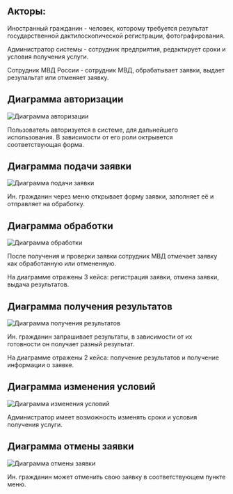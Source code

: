 Акторы:
-
Иностранный гражданин - человек, которому требуется результат государственной дактилоскопической регистрации, фотографирования.

Администратор системы - сотрудник предприятия, редактирует сроки и условия получения услуги.

Сотрудник МВД России - сотрудник МВД, обрабатывает заявки, выдает резулальтат или отменяет заявку.

Диаграмма авторизации
-
![Диаграмма авторизации](https://github.com/user-attachments/assets/84ca75ee-ca4f-43b4-a2ce-8b996471a1ec)



Пользователь авторизуется в системе, для дальнейшего использования. В зависимости от его роли октрывется соответствующая форма.


Диаграмма подачи заявки
-
![Диаграмма подачи заявки](https://github.com/user-attachments/assets/4c4854a8-eb81-4032-a3c9-9b15ac3acbee)



Ин. гражданин через меню открывает форму заявки, заполняет её и отправляет на обработку.


Диаграмма обработки
-
![Диаграмма обработки](https://github.com/user-attachments/assets/3768d482-0907-4bae-b27d-aca8787f44e1)



После получения и проверки заявки сотрудник МВД отмечает заявку как обработанную или отмененную.

На диаграмме отражены 3 кейса: регистрация заявки, отмена заявки, выдача результатов.



Диаграмма получения результатов
-
![Диаграмма получения результатов](https://github.com/user-attachments/assets/286930c5-1b84-406d-b6b8-374f00d6b720)



Ин. гражданин запрашивает результаты, в зависимости от их готовности он получает разный результат.

На диаграмме отражены 2 кейса: получение результатов и получение информации о заявке.


Диаграмма изменения условий
-
![Диаграмма изменения условий](https://github.com/user-attachments/assets/ec8f014c-e99c-4963-90fe-d557937f3c8f)



Администратор имеет возможность изменять сроки и условия получения услуги.


Диаграмма отмены заявки
-
![Диаграмма отмены заявки](https://github.com/user-attachments/assets/43f6daa5-e575-419e-a74d-b0942a4c8e95)



Ин. гражданин может отменить свою заявку в соответствующем пункте меню.
